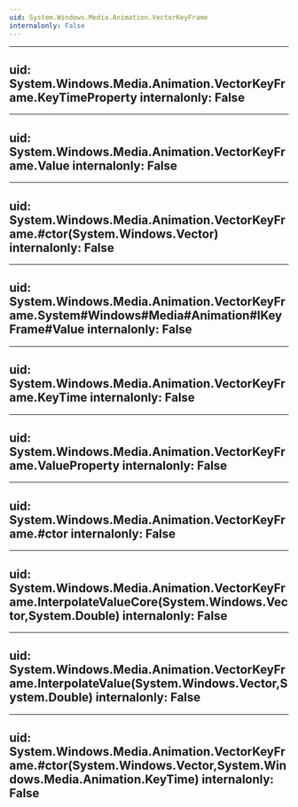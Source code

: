 ```yaml
---
uid: System.Windows.Media.Animation.VectorKeyFrame
internalonly: False
---
```


---
uid: System.Windows.Media.Animation.VectorKeyFrame.KeyTimeProperty
internalonly: False
---

---
uid: System.Windows.Media.Animation.VectorKeyFrame.Value
internalonly: False
---

---
uid: System.Windows.Media.Animation.VectorKeyFrame.#ctor(System.Windows.Vector)
internalonly: False
---

---
uid: System.Windows.Media.Animation.VectorKeyFrame.System#Windows#Media#Animation#IKeyFrame#Value
internalonly: False
---

---
uid: System.Windows.Media.Animation.VectorKeyFrame.KeyTime
internalonly: False
---

---
uid: System.Windows.Media.Animation.VectorKeyFrame.ValueProperty
internalonly: False
---

---
uid: System.Windows.Media.Animation.VectorKeyFrame.#ctor
internalonly: False
---

---
uid: System.Windows.Media.Animation.VectorKeyFrame.InterpolateValueCore(System.Windows.Vector,System.Double)
internalonly: False
---

---
uid: System.Windows.Media.Animation.VectorKeyFrame.InterpolateValue(System.Windows.Vector,System.Double)
internalonly: False
---

---
uid: System.Windows.Media.Animation.VectorKeyFrame.#ctor(System.Windows.Vector,System.Windows.Media.Animation.KeyTime)
internalonly: False
---
